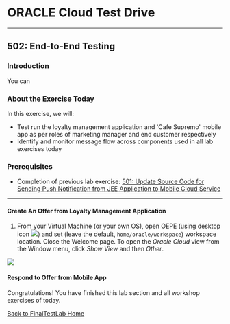 # ORACLE Cloud Test Drive #
-----
## 502: End-to-End Testing ##

### Introduction ###
You can 

### About the Exercise Today ###
In this exercise, we will:
- Test run the loyalty management application and 'Cafe Supremo' mobile app as per roles of marketing manager and end customer respectively
- Identify and monitor message flow across components used in all lab exercises today

### Prerequisites ###
+ Completion of previous lab exercise: [501: Update Source Code for Sending Push Notification from JEE Application to Mobile Cloud Service](501-PuttingAllTogetherLab.md)

----

#### Create An Offer from Loyalty Management Application ####

1. From your Virtual Machine (or your own OS), open OEPE (using desktop icon ![](images/103/01.png)) and set (leave the default, `home/oracle/workspace`) workspace location. Close the Welcome page. To open the *Oracle Cloud* view from the Window menu, click *Show View* and then *Other*.

![](images/501/xxx.png)


#### Respond to Offer from Mobile App ####


Congratulations! You have finished this lab section and all workshop exercises of today.

[Back to FinalTestLab Home](README.md)

